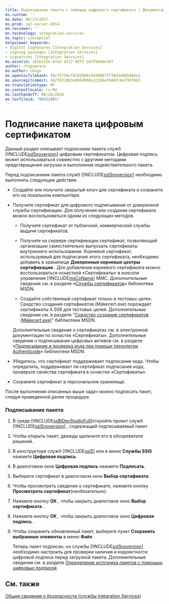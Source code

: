 ```yaml
---
title: Подписывание пакета с помощью цифрового сертификата | Документация Майкрософт
ms.custom: ''
ms.date: 06/13/2017
ms.prod: sql-server-2014
ms.reviewer: ''
ms.technology: integration-services
ms.topic: conceptual
helpviewer_keywords:
- digital signatures [Integration Services]
- signing packages [Integration Services]
- signatures [Integration Services]
ms.assetid: 182b115e-0fe2-4717-8dff-183f9eb6e397
author: chugugrace
ms.author: chugu
ms.openlocfilehash: f0cf5ff8cf0192968c94300977f38d3dd05984a1
ms.sourcegitcommit: 34278310b3e005d008cd2106a7b86fc6e736f661
ms.translationtype: MT
ms.contentlocale: ru-RU
ms.lasthandoff: 06/26/2020
ms.locfileid: "85421491"
---
```

# <a name="sign-a-package-by-using-a-digital-certificate"></a>Подписание пакета цифровым сертификатом
  Данный раздел описывает подписание пакета служб [!INCLUDE[ssISnoversion](../includes/ssisnoversion-md.md)] цифровым сертификатом. Цифровая подпись может использоваться совместно с другими методами предотвращения загрузки и выполнения недействительного пакета.  
  
 Перед подписанием пакета служб [!INCLUDE[ssISnoversion](../includes/ssisnoversion-md.md)] необходимо выполнить следующие действия.  
  
-   Создайте или получите закрытый ключ для сертификата и сохраните его на локальном компьютере.  
  
-   Получите сертификат для цифрового подписывания от доверенной службы сертификации. Для получения или создания сертификата можно воспользоваться одним из следующих методов.  
  
    -   Получите сертификат от публичной, коммерческой службы выдачи сертификатов.  
  
    -   Получите на сервере сертификации сертификат, позволяющий организации самостоятельно выпускать сертификаты внутреннего использования. Корневой сертификат, используемый для подписания этого сертификата, необходимо добавить в хранилище **Доверенные корневые центры сертификации** . Для добавления корневого сертификата можно воспользоваться оснасткой «Сертификаты» в консоли управления [!INCLUDE[msCoName](../includes/msconame-md.md)] MMC. Дополнительные сведения см. в разделе «[Службы сертификатов](https://go.microsoft.com/fwlink/?LinkId=100755)» библиотеки MSDN.  
  
    -   Создайте собственный сертификат только в тестовых целях. Средство создания сертификатов (Makecert.exe) порождает сертификаты X.509 для тестовых целей. Дополнительные сведения см. в разделе "[Средство создания сертификатов (Makecert.exe)](https://go.microsoft.com/fwlink/?LinkId=100756)" библиотеки MSDN.  
  
     Дополнительные сведения о сертификатах см. в электронной документации по оснастке «Сертификаты». Дополнительные сведения о подписывании цифровых активов см. в разделе «[Подписывание и проверка кода при помощи технологии Authenticode](https://go.microsoft.com/fwlink/?LinkId=78100)» библиотеки MSDN.  
  
-   Убедитесь, что сертификат поддерживает подписание кода. Чтобы определить, поддерживает ли сертификат подписание кода, проверьте свойства сертификата в оснастке «Сертификаты».  
  
-   Сохраните сертификат в персональном хранилище.  
  
 После выполнения описанных выше задач можно подписать пакет, следуя приведенной далее процедуре.  
  
### <a name="to-sign-a-package"></a>Подписывание пакета  
  
1.  В среде [!INCLUDE[ssBIDevStudioFull](../includes/ssbidevstudiofull-md.md)]откройте проект служб [!INCLUDE[ssISnoversion](../includes/ssisnoversion-md.md)] , содержащий подписываемый пакет.  
  
2.  Чтобы открыть пакет, дважды щелкните его в обозревателе решений.  
  
3.  В конструкторе служб [!INCLUDE[ssIS](../includes/ssis-md.md)] или в меню **Службы SSIS** нажмите **Цифровая подпись**.  
  
4.  В диалоговом окне **Цифровая подпись** нажмите **Подписать**.  
  
5.  Выберите сертификат в диалоговом окне **Выбор сертификата** .  
  
6.  Чтобы просмотреть сведения о сертификате, нажмите кнопку **Просмотреть сертификат**(необязательно).  
  
7.  Нажмите кнопку **ОК** , чтобы закрыть диалоговое окно **Выбор сертификата** .  
  
8.  Нажмите кнопку **ОК** , чтобы закрыть диалоговое окно **Цифровая подпись** .  
  
9. Чтобы сохранить обновленный пакет, выберите пункт **Сохранить выбранные элементы** в меню **Файл** .  
  
     Теперь пакет подписан, но службы [!INCLUDE[ssISnoversion](../includes/ssisnoversion-md.md)] необходимо настроить для проверки наличия и корректности цифровой подписи перед загрузкой пакета. Дополнительные сведения см. в разделе [Определение источника пакетов с помощью цифровых подписей](security/identify-the-source-of-packages-with-digital-signatures.md).  
  
## <a name="see-also"></a>См. также  
 [Общие сведения о безопасности (службы Integration Services)](security/security-overview-integration-services.md)  
  
  
